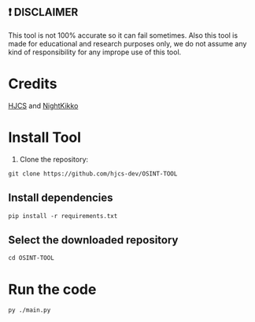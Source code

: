 ## ❗ DISCLAIMER
This tool is not 100% accurate so it can fail sometimes. Also this tool is made for educational and research purposes only, we do not assume any kind of responsibility for any imprope use of this tool.

#  Credits

[HJCS](https://github.com/hjcs-dev) and [NightKikko](https://github.com/NightKikko)

# Install Tool

1. Clone the repository:
```
git clone https://github.com/hjcs-dev/OSINT-TOOL
```
## Install dependencies
```
pip install -r requirements.txt
```
## Select the downloaded repository
```
cd OSINT-TOOL
```
# Run the code
```
py ./main.py
```
